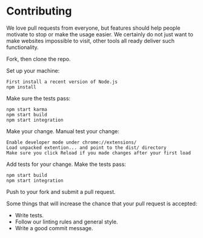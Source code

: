 # Contributing

We love pull requests from everyone, but features should help people motivate to stop or make the usage easier. We certainly do not just want to make websites impossible to visit, other tools all ready deliver such functionality.

Fork, then clone the repo.

Set up your machine:

    First install a recent version of Node.js
    npm install

Make sure the tests pass:

    npm start karma
    npm start build
    npm start integration

Make your change. Manual test your change:

    Enable developer mode under chrome://extensions/
    Load unpacked extention... and point to the dist/ directory
    Make sure you click Reload if you made changes after your first load

Add tests for your change. Make the tests pass:

    npm start build
    npm start integration

Push to your fork and submit a pull request.

Some things that will increase the chance that your pull request is accepted:

* Write tests.
* Follow our linting rules and general style.
* Write a good commit message.